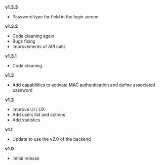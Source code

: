 **v1.3.3**
- Password type for field in the login screen

**v1.3.2**
- Code cleaning again
- Bugs fixing
- Improvements of API calls

**v1.3.1**
- Code cleaning

**v1.3**
- Add capabilities to activate MAC authentication and define associated password

**v1.2**
- Improve UI / UX
- Add users list and actions
- Add statistics

**v1.1**
- Update to use the v2.0 of the backend

**v1.0**
- Initial release
